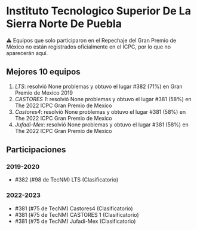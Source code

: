 # Instituto Tecnologico Superior De La Sierra Norte De Puebla

:warning: Equipos que solo participaron en el Repechaje del Gran Premio de México no están registrados oficialmente en el ICPC, por lo que no aparecerán aquí.

## Mejores 10 equipos

1. _LTS_: resolvió None problemas y obtuvo el lugar #382 (71%) en Gran Premio de Mexico 2019
1. _CASTORES 1_: resolvió None problemas y obtuvo el lugar #381 (58%) en The 2022 ICPC Gran Premio de Mexico
1. _Castores4_: resolvió None problemas y obtuvo el lugar #381 (58%) en The 2022 ICPC Gran Premio de Mexico
1. _Jufadi-Mex_: resolvió None problemas y obtuvo el lugar #381 (58%) en The 2022 ICPC Gran Premio de Mexico

## Participaciones

### 2019-2020

- #382 (#98 de TecNM) LTS (Clasificatorio)

### 2022-2023

- #381 (#75 de TecNM) Castores4 (Clasificatorio)
- #381 (#75 de TecNM) CASTORES 1 (Clasificatorio)
- #381 (#75 de TecNM) Jufadi-Mex (Clasificatorio)



